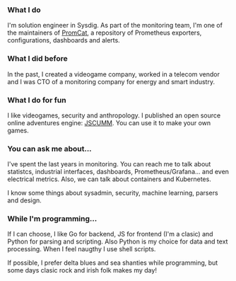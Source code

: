 ### What I do
I'm solution engineer in Sysdig. As part of the monitoring team, I'm one of the maintainers of [PromCat](https://github.com/sysdiglabs/promcat-resources), a repository of Prometheus exporters, configurations, dashboards and alerts.

### What I did before
In the past, I created a videogame company, worked in a telecom vendor and I was CTO of a monitoring company for energy and smart industry.

### What I do for fun
I like videogames, security and anthropology. I published an open source online adventures engine: [JSCUMM](https://github.com/daviddetorres/jscumm). You can use it to make your own games. 

### You can ask me about...
I've spent the last years in monitoring. You can reach me to talk about statistcs, industrial interfaces, dashboards, Prometheus/Grafana... and even electrical metrics. Also, we can talk about containers and Kubernetes. 

I know some things about sysadmin, security, machine learning, parsers and design.

### While I'm programming...
If I can choose, I like Go for backend, JS for frontend (I'm a clasic) and Python for parsing and scripting. Also Python is my choice for data and text processing. When I feel naugthy I use shell scripts.

If possible, I prefer delta blues and sea shanties while programming, but some days clasic rock and irish folk makes my day!

